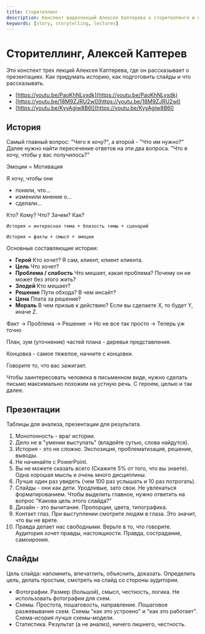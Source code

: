 ```yaml
---
title: Сторителлинг
description: Конспект видеолекций Алексея Каптерева о сторителлинге и презентации
keywords: [story, storytelling, lectures]
---
```


# Сторителлинг, Алексей Каптерев

Это конспект трех лекций Алексея Каптерева, где он рассказывает о презентациях.
Как придумать историю, как подготовить слайды и что рассказывать.

-   [https://youtu.be/PaoKhNLyxdk](https://youtu.be/PaoKhNLyxdk)
-   [https://youtu.be/18M9ZJRU2wI](https://youtu.be/18M9ZJRU2wI)
-   [https://youtu.be/KyyAgiw8B6I](https://youtu.be/KyyAgiw8B6I)

## История

Самый главный вопрос: "Чего я хочу?", а второй - "Что им нужно?" Далее нужно
найти пересечение ответов на эти два вопроса. "Что я хочу, чтобы у вас
получилось?"

Эмоции = Мотивация

Я хочу, чтобы они

-   поняли, что...
-   изменили мнение о...
-   сделали...

Кто? Кому? Что? Зачем? Как?

    История = интересная тема + близость темы + сценарий

    История = факты + смысл + эмоции

Основные составляющие истории:

-   **Герой** Кто хочет? Я сам, клиент, клиент клиента.
-   **Цель** Что хочет?
-   **Проблема / слабость** Что мешает, какая проблема? Почему он не может без
    этого жить?
-   **Злодей** Кто мешает?
-   **Решение** Пути обхода? В чем инсайт?
-   **Цена** Плата за решение?
-   **Мораль** В чем призыв к действию? Если вы сделаете Х, то будет Y, иначе Z.

Факт -> Проблема -> Решение -> Но не все так просто -> Теперь уж точно

План, зум (уточнение) частей плана - деревья представления.

Концовка - самое тяжелое, начните с концовки.

Говорите то, что вас зажигает.

Чтобы заинтересовать человека в письменном виде, нужно сделать письмо
максимально похожим на устную речь. С героем, целью и так далее.

## Презентации

Таблицы для анализа, презентации для результата.

1. Монотонность - враг истории.
2. Дело не в "умении выступать" (владейте сутью, слова найдутся).
3. История - это не сложно. Экспозиция, проблематизация, решение, выводы.
4. Не начинайте с PowerPoint.
5. Вы не можете сказать всего (Скажите 5% от того, что вы знаете). Одна хорошая
   мысль и _очень_ много дисциплины.
6. Лучше один раз увидеть (чем 100 раз услышать и 10 раз потрогать).
7. Слайды - они как дети. Уродливые, зато свои. Не увлекаться форматированием.
   Чтобы выделить главное, нужно ответить на вопрос "Какова цель этого слайда?"
8. Дизайн - это вычитание. Пропорции, цвета, типографика.
9. Контакт глаз. При выступлении смотрите людям в глаза. Это значит, что вы не
   врете.
10. Правда делает нас свободными. Верьте в то, что говорите. Аудитория хочет
    правды, настоящности. Правда, сострадание, самоирония.

## Слайды

Цель слайда: напомнить, впечатлить, объяснить, доказать. Определить цель, делать
простым, смотреть на слайд со стороны аудитории.

-   Фотографии. Размер (большой), смысл, честность, логика. Не использовать
    фотографии для схем.
-   Схемы. Простота, пошаговость, направление. Пошаговое разжевывание схем.
    Схемы "как это устроено" и "как это работает". Схема-исория лучше
    схемы-модели.
-   Статистика. Результат (а не анализ), ничего лишнего, честность.
